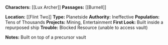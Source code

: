 **Characters:** [[Lux Archer]]
**Passages:** [[Burnell]]

**Location:** [[Flint Two]]
**Type:** Planetside
**Authority:** Ineffective
**Population:** Tens of Thousands
**Projects:** Mining, Entertainment
**First Look:** Built inside a repurposed ship
**Trouble:** Blocked Resource (unable to access vault)

**Notes:**
Built on top of a precursor vault
